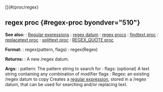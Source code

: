 []{#/proc/regex}
## regex proc {#regex-proc byondver="510"}
**See also:**
:   [Regular expressions](#/%7Bnotes%7D/regex)
:   [regex datum](#/regex)
:   [regex procs](#/regex/proc)
:   [findtext proc](#/proc/findtext)
:   [replacetext proc](#/proc/replacetext)
:   [splittext proc](#/proc/splittext)
:   [REGEX_QUOTE proc](#/proc/REGEX_QUOTE)
<!-- -->
**Format:**
:   regex(pattern, flags)
:   regex(Regex)
<!-- -->
**Returns:**
:   A new /regex datum.
<!-- -->
**Args:**
:   pattern: The pattern string to search for
:   flags: (optional) A text string containing any combination of
    modifier flags
:   Regex: an existing /regex datum to copy
Creates a [regular expression](#/%7Bnotes%7D/regex), stored in a /regex
datum, that can be used for searching and/or replacing text.